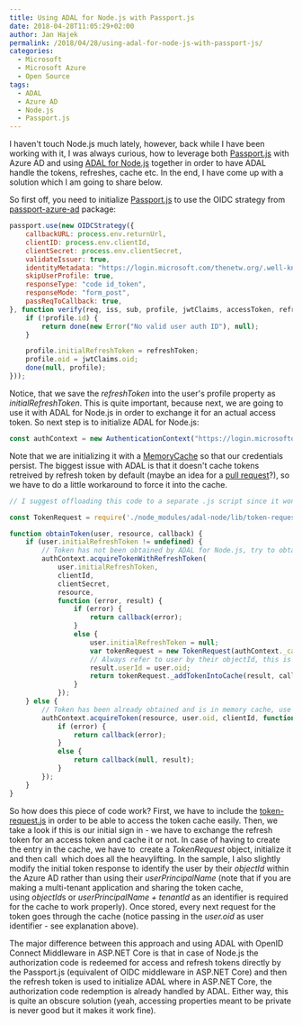 ```yaml
---
title: Using ADAL for Node.js with Passport.js
date: 2018-04-28T11:05:29+02:00
author: Jan Hajek
permalink: /2018/04/28/using-adal-for-node-js-with-passport-js/
categories:
  - Microsoft
  - Microsoft Azure
  - Open Source
tags:
  - ADAL
  - Azure AD
  - Node.js
  - Passport.js
---
```


<p>I haven't touch Node.js much lately, however, back while I have been working with it, I was always curious, how to leverage both <a href="http://www.passportjs.org/">Passport.js</a> with Azure AD and using <a href="https://www.npmjs.com/package/adal-node">ADAL for Node.js</a> together in order to have ADAL handle the tokens, refreshes, cache etc. In the end, I have come up with a solution which I am going to share below.</p>

<!--more-->

<p>So first off, you need to initialize <a href="http://www.passportjs.org/">Passport.js</a> to use the OIDC strategy from <a href="https://github.com/AzureAD/passport-azure-ad">passport-azure-ad</a> package:</p>

```javascript
passport.use(new OIDCStrategy({
    callbackURL: process.env.returnUrl,
    clientID: process.env.clientId,
    clientSecret: process.env.clientSecret,
    validateIssuer: true,
    identityMetadata: "https://login.microsoft.com/thenetw.org/.well-known/openid-configuration",
    skipUserProfile: true,
    responseType: "code id_token",
    responseMode: "form_post",
    passReqToCallback: true,
}, function verify(req, iss, sub, profile, jwtClaims, accessToken, refreshToken, params, done) {
    if (!profile.id) {
        return done(new Error("No valid user auth ID"), null);
    }

    profile.initialRefreshToken = refreshToken;
    profile.oid = jwtClaims.oid;
    done(null, profile);
}));
```

<p>Notice, that we save the&nbsp;<em>refreshToken</em> into the user's profile property as <em>initialRefreshToken</em>. This is quite important, because next, we are going to use it with ADAL for Node.js in order to exchange it for an actual access token. So next step is to initialize ADAL for Node.js:</p>

```javascript
const authContext = new AuthenticationContext("https://login.microsoftonline.com/thenetw.org", null, new MemoryCache());
```

<p>Note that we are initializing it with a <a href="https://github.com/AzureAD/azure-activedirectory-library-for-nodejs/blob/master/lib/memory-cache.js">MemoryCache</a>&nbsp;so that our credentials persist. The biggest issue with ADAL is that it doesn't cache tokens retreived by refresh token by default (maybe an idea for a <a href="https://github.com/AzureAD/azure-activedirectory-library-for-nodejs/issues/200">pull request</a>?), so we have to do a little workaround to force it into the cache.</p>

```javascript
// I suggest offloading this code to a separate .js script since it won't work with @ts-check or in TypeScript

const TokenRequest = require('./node_modules/adal-node/lib/token-request');

function obtainToken(user, resource, callback) {
    if (user.initialRefreshToken != undefined) {
        // Token has not been obtained by ADAL for Node.js, try to obtain it
        authContext.acquireTokenWithRefreshToken(
            user.initialRefreshToken,
            clientId,
            clientSecret,
            resource,
            function (error, result) {
                if (error) {
                    return callback(error);
                }
                else {
                    user.initialRefreshToken = null;
                    var tokenRequest = new TokenRequest(authContext._callContext, authContext, clientId, resource, null);
                    // Always refer to user by their objectId, this is useful when creating multi-tenant applications which support switching tenants
                    result.userId = user.oid;
                    return tokenRequest._addTokenIntoCache(result, callback);
                }
            });
    } else {
        // Token has been already obtained and is in memory cache, use it to obtain access token
        authContext.acquireToken(resource, user.oid, clientId, function (error, result) {
            if (error) {
                return callback(error);
            }
            else {
                return callback(null, result);
            }
        });
    }
}
```

<p>So how does this piece of code work? First, we have to include the <a href="https://github.com/AzureAD/azure-activedirectory-library-for-nodejs/blob/9aa56725c95981f5d8c461db5b81c7cc62884988/lib/token-request.js">token-request.js</a>&nbsp;in order to be able to access the token cache easily. Then, we take a look if this is our initial sign in - we have to exchange the refresh token for an access token and cache it or not. In case of having to create the entry in the cache, we have to&nbsp; create a <em>TokenRequest</em> object, initialize it and then call&nbsp; which does all the heavylifting. In the sample, I also slightly modify the initial token response to identify the user by their&nbsp;<em>objectId</em> within the Azure AD rather than using their&nbsp;<em>userPrincipalName</em> (note that if you are making a multi-tenant application and sharing the token cache, using&nbsp;<em>objectId</em>s or&nbsp;<em>userPrincipalName + tenantId</em> as an identifier is required for the cache to work properly). Once stored, every next request for the token goes through the cache (notice passing in the&nbsp;<em>user.oid</em> as user identifier - see explanation above).</p>

<p>The major difference between this approach and using ADAL with OpenID Connect Middleware in ASP.NET Core is that in case of Node.js the authorization code is redeemed for access and refresh tokens directly by the Passport.js (equivalent of OIDC middleware in ASP.NET Core) and then the refresh token is used to initialize ADAL where in ASP.NET Core, the authorization code redemption is already handled by ADAL. Either way, this is quite an obscure solution (yeah, accessing properties meant to be private is never good but it makes it work fine).</p>
